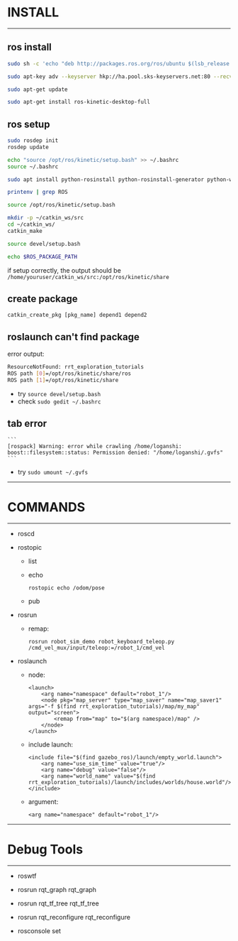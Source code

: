 # INSTALL

---

## ros install

```sh
sudo sh -c 'echo "deb http://packages.ros.org/ros/ubuntu $(lsb_release -sc) main" > /etc/apt/sources.list.d/ros-latest.list'

sudo apt-key adv --keyserver hkp://ha.pool.sks-keyservers.net:80 --recv-key 421C365BD9FF1F717815A3895523BAEEB01FA116

sudo apt-get update

sudo apt-get install ros-kinetic-desktop-full
```

## ros setup

```sh
sudo rosdep init
rosdep update

echo "source /opt/ros/kinetic/setup.bash" >> ~/.bashrc
source ~/.bashrc

sudo apt install python-rosinstall python-rosinstall-generator python-wstool build-essential

printenv | grep ROS

source /opt/ros/kinetic/setup.bash

mkdir -p ~/catkin_ws/src
cd ~/catkin_ws/
catkin_make

source devel/setup.bash

echo $ROS_PACKAGE_PATH
```

if setup correctly, the output should be ```/home/youruser/catkin_ws/src:/opt/ros/kinetic/share```

## create package

```
catkin_create_pkg [pkg_name] depend1 depend2
```

## roslaunch can't find package

error output:

```sh
ResourceNotFound: rrt_exploration_tutorials
ROS path [0]=/opt/ros/kinetic/share/ros
ROS path [1]=/opt/ros/kinetic/share
```
  - try ```source devel/setup.bash```
  - check ```sudo gedit ~/.bashrc```

## tab error

	```
	[rospack] Warning: error while crawling /home/loganshi: boost::filesystem::status: Permission denied: "/home/loganshi/.gvfs"
	```

  - try ```sudo umount ~/.gvfs```

---

# COMMANDS

---

* roscd  

* rostopic  
	- list  
	- echo  

		```
		rostopic echo /odom/pose
		```

	- pub  

* rosrun  
	- remap:  

		```
		rosrun robot_sim_demo robot_keyboard_teleop.py /cmd_vel_mux/input/teleop:=/robot_1/cmd_vel
		```  

* roslaunch  
	- node:  

		```
		<launch>
			<arg name="namespace" default="robot_1"/>
			<node pkg="map_server" type="map_saver" name="map_saver1" args="-f $(find rrt_exploration_tutorials)/map/my_map" output="screen">
				<remap from="map" to="$(arg namespace)/map" /> 		
			</node>
		</launch>
		```

	- include launch:  

		```
		<include file="$(find gazebo_ros)/launch/empty_world.launch">
			<arg name="use_sim_time" value="true"/>
			<arg name="debug" value="false"/>
			<arg name="world_name" value="$(find rrt_exploration_tutorials)/launch/includes/worlds/house.world"/>
		</include>
		```

	- argument:  

		```
		<arg name="namespace" default="robot_1"/>
		```

---

# Debug Tools

---

* roswtf  

* rosrun rqt_graph rqt_graph  

* rosrun rqt_tf_tree rqt_tf_tree  

* rosrun rqt_reconfigure rqt_reconfigure

* rosconsole set <node> <logger> <level>